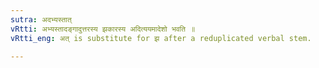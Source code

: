 ```yaml
---
sutra: अदभ्यस्तात्
vRtti: अभ्यस्तादङ्गादुत्तरस्य झकारस्य अदित्ययमादेशो भवति ॥
vRtti_eng: अत् is substitute for झ after a reduplicated verbal stem.

---
```


